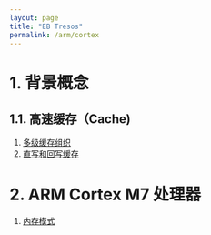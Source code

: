 ```yaml
---
layout: page
title: "EB Tresos"
permalink: /arm/cortex
---
```


# 1. 背景概念

## 1.1. 高速缓存（Cache)

1. [多级缓存组织](cache/multilevel_cache/index.md)
2. [直写和回写缓存](cache/write_through_and_back_in_cache/index.md)

# 2. ARM Cortex M7 处理器

1. [内存模式](m7_processor/arm_architecture_memory_mode/index.md)
